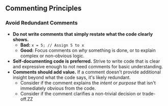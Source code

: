 ## Commenting Principles

### Avoid Redundant Comments

- **Do not write comments that simply restate what the code clearly shows.**
  - **Bad:** `x = 5; // Assign 5 to x`
  - **Good:** Focus comments on *why* something is done, or to explain complex or non-obvious logic.
- **Self-documenting code is preferred.** Strive to write code that is clear and expressive enough to not need comments for basic understanding.
- **Comments should add value.** If a comment doesn't provide additional insight beyond what the code says, it's likely redundant.
  - Consider if the comment explains the *intent* or *purpose* that isn't immediately obvious from the code.
  - Consider if the comment clarifies a non-trivial decision or trade-off.ZZ

